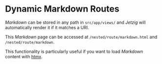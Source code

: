 # Dynamic Markdown Routes

_Markdown_ can be stored in any path in `src/app/views/` and _Jetzig_ will automatically render it if it matches a URI.

This _Markdown_ page can be accessed at `/nested/route/markdown.html` and `/nested/route/markdown`.

This functionality is particularly useful if you want to load _Markdown_ content with [htmx](https://htmx.org/).
